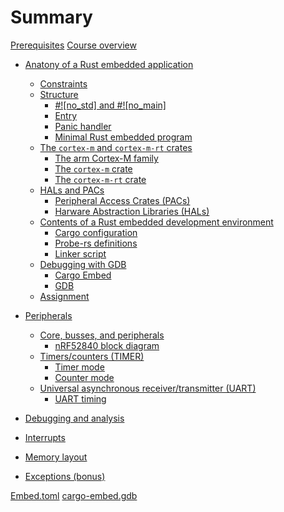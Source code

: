 # Summary

[Prerequisites](./preface/prerequisites.md)
[Course overview](./preface/curriculum.md)

- [Anatony of a Rust embedded application](./1_anatomy/0_summary.md)
    - [Constraints](./1_anatomy/1_constraints.md)
    - [Structure](./1_anatomy/2_structure/0_structure.md)
        - [#!\[no_std\] and #!\[no_main\]](./1_anatomy/2_structure/1_structure_attrs.md)
        - [Entry](./1_anatomy/2_structure/2_structure_entry.md)
        - [Panic handler](./1_anatomy/2_structure/3_panic_handler.md)
        - [Minimal Rust embedded program](./1_anatomy/2_structure/4_structure_all.md)
    - [The `cortex-m` and `cortex-m-rt` crates](./1_anatomy/3_cortex_m_cortex_m_rt/0_cortex_m_cortex_m_rt.md)
        - [The arm Cortex-M family](./1_anatomy/3_cortex_m_cortex_m_rt/1_cortex_m_family.md)
        - [The `cortex-m` crate](./1_anatomy/3_cortex_m_cortex_m_rt/2_cortex_m_crate.md)
        - [The `cortex-m-rt` crate](./1_anatomy/3_cortex_m_cortex_m_rt/3_cortex_m_rt_crate.md)
    - [HALs and PACs](./1_anatomy/4_hal_pac/0_hal_pac.md)
        - [Peripheral Access Crates (PACs)](./1_anatomy/4_hal_pac/1_pac.md)
        - [Harware Abstraction Libraries (HALs)](./1_anatomy/4_hal_pac/2_hal.md)
    - [Contents of a Rust embedded development environment](./1_anatomy/5_dev_env/0_dev_env.md)
        - [Cargo configuration](./1_anatomy/5_dev_env/1_cargo_configuration.md)
        - [Probe-rs definitions](./1_anatomy/5_dev_env/2_probe-rs_definitions.md)
        - [Linker script](./1_anatomy/5_dev_env/3_linker_script.md)
    - [Debugging with GDB](./1_anatomy/6_gdb_debug/0_gdb_debug.md)
        - [Cargo Embed](./1_anatomy/6_gdb_debug/1_cargo_embed.md)
        - [GDB](./1_anatomy/6_gdb_debug/2_gdb.md)
    - [Assignment](./1_anatomy/assignment.md)

- [Peripherals](./2_peripherals/0_summary.md)
    - [Core, busses, and peripherals](./2_peripherals/1_buses/0_buses.md)
        - [nRF52840 block diagram](./2_peripherals/1_buses/1_block_diagram.md)
    - [Timers/counters (TIMER)](./2_peripherals/2_timer/0_timer.md)
        - [Timer mode](./2_peripherals/2_timer/1_timer_mode.md)
        - [Counter mode](./2_peripherals/2_timer/2_counter_mode.md)
    - [Universal asynchronous receiver/transmitter (UART)](./2_peripherals/3_uart/0_uart.md)
        - [UART timing](./2_peripherals/3_uart/1_uart_timing.md)

- [Debugging and analysis]()
- [Interrupts]()
- [Memory layout]()
- [Exceptions (bonus)]()

[Embed.toml](./includes/Embed.toml.md)
[cargo-embed.gdb](./includes/cargo-embed.gdb.md)